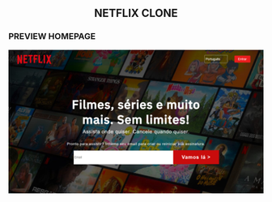 <h2 align="center"> NETFLIX CLONE</h2>
<h3>PREVIEW HOMEPAGE</h3>
<img alt="IndexPreview" src="Imagens/IndexPreview.png">